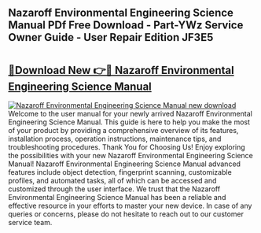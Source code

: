 ## Nazaroff Environmental Engineering Science Manual PDf Free Download - Part-YWz Service Owner Guide - User Repair Edition JF3E5

# <h2><a href="http://bc4893.oget.top/?id=Nazaroff+Environmental+Engineering+Science+Manual">🔗Download New 👉🔴 Nazaroff Environmental Engineering Science Manual</a></h2>

[![Nazaroff Environmental Engineering Science Manual new download](https://i.imgur.com/5g1atiW.png)](http://bc4893.oget.top/?id=Nazaroff+Environmental+Engineering+Science+Manual)
Welcome to the user manual for your newly arrived Nazaroff Environmental Engineering Science Manual. This guide is here to help you make the most of your product by providing a comprehensive overview of its features, installation process, operation instructions, maintenance tips, and troubleshooting procedures. Thank You for Choosing Us! Enjoy exploring the possibilities with your new Nazaroff Environmental Engineering Science Manual! Nazaroff Environmental Engineering Science Manual advanced features include object detection, fingerprint scanning, customizable profiles, and automated tasks, all of which can be accessed and customized through the user interface. We trust that the Nazaroff Environmental Engineering Science Manual has been a reliable and effective resource in your efforts to master your new device. In case of any queries or concerns, please do not hesitate to reach out to our customer service team.
